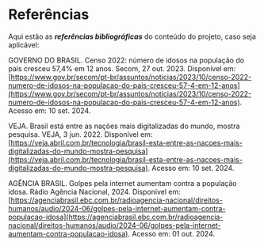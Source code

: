 # Referências

Aqui estão as _**referências bibliográficas**_ do conteúdo do projeto, caso seja aplicável:

GOVERNO DO BRASIL. Censo 2022: número de idosos na população do país cresceu 57,4% em 12 anos. Secom, 27 out. 2023. Disponível em: [https://www.gov.br/secom/pt-br/assuntos/noticias/2023/10/censo-2022-numero-de-idosos-na-populacao-do-pais-cresceu-57-4-em-12-anos](https://www.gov.br/secom/pt-br/assuntos/noticias/2023/10/censo-2022-numero-de-idosos-na-populacao-do-pais-cresceu-57-4-em-12-anos). Acesso em: 10 set. 2024.

VEJA. Brasil está entre as nações mais digitalizadas do mundo, mostra pesquisa. VEJA, 3 jun. 2022. Disponível em: [https://veja.abril.com.br/tecnologia/brasil-esta-entre-as-nacoes-mais-digitalizadas-do-mundo-mostra-pesquisa](https://veja.abril.com.br/tecnologia/brasil-esta-entre-as-nacoes-mais-digitalizadas-do-mundo-mostra-pesquisa). Acesso em: 10 set. 2024.

AGÊNCIA BRASIL. Golpes pela internet aumentam contra a população idosa. Rádio Agência Nacional, 2024. Disponível em: [https://agenciabrasil.ebc.com.br/radioagencia-nacional/direitos-humanos/audio/2024-06/golpes-pela-internet-aumentam-contra-populacao-idosa](https://agenciabrasil.ebc.com.br/radioagencia-nacional/direitos-humanos/audio/2024-06/golpes-pela-internet-aumentam-contra-populacao-idosa). Acesso em: 01 out. 2024.
